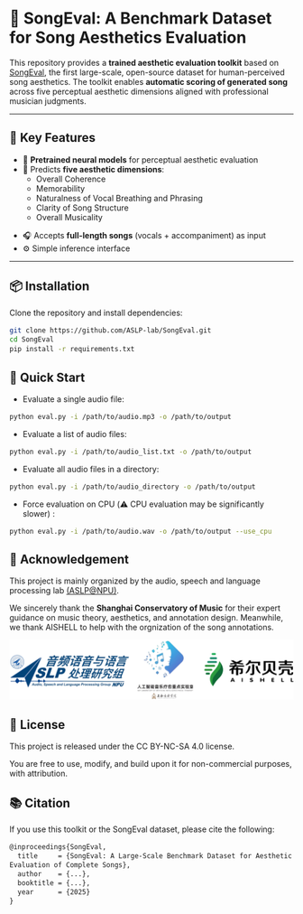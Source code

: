 # 🎵 SongEval: A Benchmark Dataset for Song Aesthetics Evaluation

This repository provides a **trained aesthetic evaluation toolkit** based on [SongEval](https://huggingface.co/datasets/ASLP-lab/SongEval), the first large-scale, open-source dataset for human-perceived song aesthetics. The toolkit enables **automatic scoring of generated song** across five perceptual aesthetic dimensions aligned with professional musician judgments.

---

## 🌟 Key Features

- 🧠 **Pretrained neural models** for perceptual aesthetic evaluation
- 🎼 Predicts **five aesthetic dimensions**:
  - Overall Coherence
  - Memorability
  - Naturalness of Vocal Breathing and Phrasing
  - Clarity of Song Structure
  - Overall Musicality
<!-- - 🧪 Supports **batch evaluation** for model benchmarking -->
- 🎧 Accepts **full-length songs** (vocals + accompaniment) as input
- ⚙️ Simple inference interface

---

## 📦 Installation

Clone the repository and install dependencies:

```bash
git clone https://github.com/ASLP-lab/SongEval.git
cd SongEval
pip install -r requirements.txt
```

## 🚀 Quick Start

- Evaluate a single audio file:

```bash
python eval.py -i /path/to/audio.mp3 -o /path/to/output
```

- Evaluate a list of audio files:

```bash
python eval.py -i /path/to/audio_list.txt -o /path/to/output
```

- Evaluate all audio files in a directory:

```bash
python eval.py -i /path/to/audio_directory -o /path/to/output
```

- Force evaluation on CPU  (⚠️ CPU evaluation may be significantly slower) :


```bash
python eval.py -i /path/to/audio.wav -o /path/to/output --use_cpu
```


## 🙏 Acknowledgement
This project is mainly organized by the audio, speech and language processing lab [(ASLP@NPU)](http://www.npu-aslp.org/).

We sincerely thank the **Shanghai Conservatory of Music** for their expert guidance on music theory, aesthetics, and annotation design.
Meanwhile, we thank AISHELL to help with the orgnization of the song annotations.

<p align="center"> <img src="assets/logo.png" alt="Shanghai Conservatory of Music Logo"/> </p>

## 📑 License
This project is released under the CC BY-NC-SA 4.0 license. 

You are free to use, modify, and build upon it for non-commercial purposes, with attribution.

## 📚 Citation
If you use this toolkit or the SongEval dataset, please cite the following:
```
@inproceedings{SongEval,
  title     = {SongEval: A Large-Scale Benchmark Dataset for Aesthetic Evaluation of Complete Songs},
  author    = {...},
  booktitle = {...},
  year      = {2025}
}

```